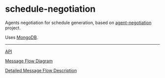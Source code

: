 # schedule-negotiation
Agents negotiation for schedule generation, based on [agent-negotiation](https://github.com/fehu/agent-negotiation) project.


Uses [MongoDB](https://www.mongodb.org/). 

---

[API](http://fehu.github.io/schedule-negotiation/docs/dev-api/index.html)

[Message Flow Diagram](http://fehu.github.io/schedule-negotiation/docs/MessageFlow.pdf)

[Detailed Message Flow Description](docs/MessageFlowDetailed.md)
